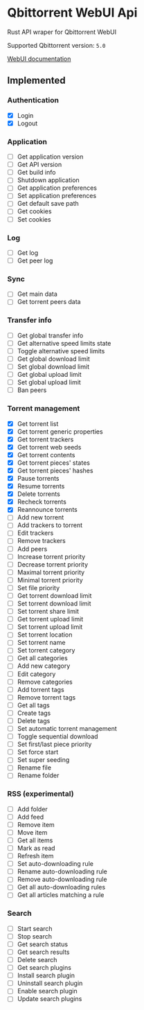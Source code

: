 
# Qbittorrent WebUI Api
Rust API wraper for Qbittorrent WebUI

Supported Qbittorrent version: `5.0`

[WebUI documentation](https://github.com/qbittorrent/qBittorrent/wiki/WebUI-API-(qBittorrent-5.0))

## Implemented
### Authentication
 - [x] Login
 - [x] Logout
### Application
 - [ ] Get application version
 - [ ] Get API version
 - [ ] Get build info
 - [ ] Shutdown application
 - [ ] Get application preferences
 - [ ] Set application preferences
 - [ ] Get default save path
 - [ ] Get cookies
 - [ ] Set cookies
### Log
 - [ ] Get log
 - [ ] Get peer log
### Sync
 - [ ] Get main data
 - [ ] Get torrent peers data
### Transfer info
 - [ ] Get global transfer info
 - [ ] Get alternative speed limits state
 - [ ] Toggle alternative speed limits
 - [ ] Get global download limit
 - [ ] Set global download limit
 - [ ] Get global upload limit
 - [ ] Set global upload limit
 - [ ] Ban peers
### Torrent management
 - [x] Get torrent list
 - [x] Get torrent generic properties
 - [x] Get torrent trackers
 - [x] Get torrent web seeds
 - [x] Get torrent contents
 - [x] Get torrent pieces' states
 - [x] Get torrent pieces' hashes
 - [x] Pause torrents
 - [x] Resume torrents
 - [x] Delete torrents
 - [x] Recheck torrents
 - [x] Reannounce torrents
 - [ ] Add new torrent
 - [ ] Add trackers to torrent
 - [ ] Edit trackers
 - [ ] Remove trackers
 - [ ] Add peers
 - [ ] Increase torrent priority
 - [ ] Decrease torrent priority
 - [ ] Maximal torrent priority
 - [ ] Minimal torrent priority
 - [ ] Set file priority
 - [ ] Get torrent download limit
 - [ ] Set torrent download limit
 - [ ] Set torrent share limit
 - [ ] Get torrent upload limit
 - [ ] Set torrent upload limit
 - [ ] Set torrent location
 - [ ] Set torrent name
 - [ ] Set torrent category
 - [ ] Get all categories
 - [ ] Add new category
 - [ ] Edit category
 - [ ] Remove categories
 - [ ] Add torrent tags
 - [ ] Remove torrent tags
 - [ ] Get all tags
 - [ ] Create tags
 - [ ] Delete tags
 - [ ] Set automatic torrent management
 - [ ] Toggle sequential download
 - [ ] Set first/last piece priority
 - [ ] Set force start
 - [ ] Set super seeding
 - [ ] Rename file
 - [ ] Rename folder
### RSS (experimental)
 - [ ] Add folder
 - [ ] Add feed
 - [ ] Remove item
 - [ ] Move item
 - [ ] Get all items
 - [ ] Mark as read
 - [ ] Refresh item
 - [ ] Set auto-downloading rule
 - [ ] Rename auto-downloading rule
 - [ ] Remove auto-downloading rule
 - [ ] Get all auto-downloading rules
 - [ ] Get all articles matching a rule
### Search
 - [ ] Start search
 - [ ] Stop search
 - [ ] Get search status
 - [ ] Get search results
 - [ ] Delete search
 - [ ] Get search plugins
 - [ ] Install search plugin
 - [ ] Uninstall search plugin
 - [ ] Enable search plugin
 - [ ] Update search plugins
